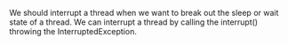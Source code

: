 We should interrupt a thread when we want to break out the sleep or wait
state of a thread. We can interrupt a thread by calling the interrupt()
throwing the InterruptedException.